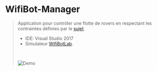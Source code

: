 # WifiBot-Manager
> Application pour contrôler une flotte de rovers en respectant les contraintes définies par le [sujet](https://github.com/GuillaumeMCK/WifiBot-Manager/tree/master/Sujet/WIFIBOT_part4.pdf). 
> - IDE: Visual Studio 2017
> - Simulateur [WifiBotLab](https://github.com/GuillaumeMCK/WifiBot-Manager/tree/master/Ressources/WifibotLab.zip).
> <br/>
>
>![Demo](https://github.com/GuillaumeMCK/WifiBot-Manager/blob/master/Ressources/Capture.gif?raw=true)
